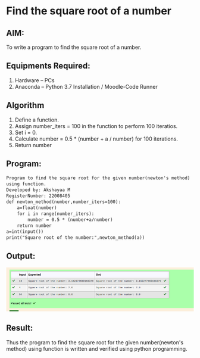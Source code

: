 # Find the square root of a number

## AIM:
To write a program to find the square root of a number.

## Equipments Required:
1. Hardware – PCs
2. Anaconda – Python 3.7 Installation / Moodle-Code Runner

## Algorithm
1. Define a function.
2. Assign number_iters = 100 in the function to perform 100 iteratios.
3. Set i = 0.
4. Calculate  number = 0.5 * (number + a / number) for 100 iterations.
5. Return number

## Program:
```
Program to find the square root for the given number(newton's method) using function.
Developed by: Akshayaa M
RegisterNumber: 22008405
def newton_method(number,number_iters=100):
    a=float(number)
    for i in range(number_iters):
        number = 0.5 * (number+a/number)
    return number
a=int(input())
print("Square root of the number:",newton_method(a))

```

## Output:

![square-root-of-a-number](square.png)


## Result:
Thus the program to find the square root for the given number(newton's method) using function is written and verified using python programming.
